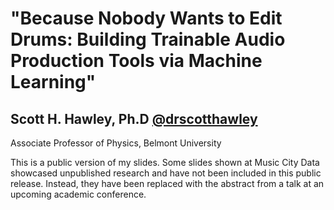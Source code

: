 # "Because Nobody Wants to Edit Drums: Building Trainable Audio Production Tools via Machine Learning"

## Scott H. Hawley, Ph.D [@drscotthawley](http://twitter.com/drscotthawley)
Associate Professor of Physics, Belmont University

This is a public version of my slides.  Some slides shown at Music City Data showcased unpublished research and have not been 
included in this public release. Instead, they have been replaced with the abstract from a talk at an upcoming academic conference. 
